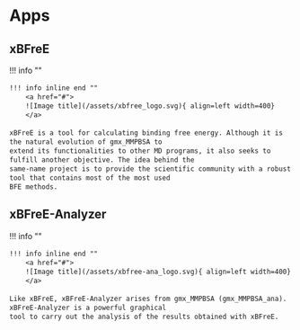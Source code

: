 # Apps 

## xBFreE 

!!! info ""

    !!! info inline end ""
        <a href="#">
        ![Image title](/assets/xbfree_logo.svg){ align=left width=400}
        </a>

    xBFreE is a tool for calculating binding free energy. Although it is the natural evolution of gmx_MMPBSA to 
    extend its functionalities to other MD programs, it also seeks to fulfill another objective. The idea behind the 
    same-name project is to provide the scientific community with a robust tool that contains most of the most used 
    BFE methods.  
        

## xBFreE-Analyzer

!!! info  ""
    
    !!! info inline end ""
        <a href="#">
        ![Image title](/assets/xbfree-ana_logo.svg){ align=left width=400}
        </a>

    Like xBFreE, xBFreE-Analyzer arises from gmx_MMPBSA (gmx_MMPBSA_ana). xBFreE-Analyzer is a powerful graphical 
    tool to carry out the analysis of the results obtained with xBFreE.
